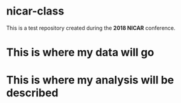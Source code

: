 # nicar-class
This is a test repository created during the **2018 NICAR** conference.

# This is where my data will go

# This is where my analysis will be described 



